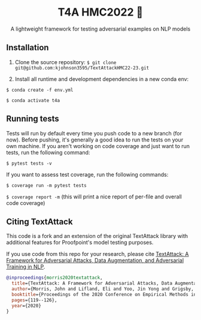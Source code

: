 <h1 align="center">T4A HMC2022 🐙</h1>

<p align="center">A lightweight framework for testing adversarial examples on NLP models</p>

## Installation
1. Clone the source repository: 
```$ git clone git@github.com:kjohnson3595/TextAttackHMC22-23.git```

2. Install all runtime and development dependencies in a new conda env:

```$ conda create -f env.yml```

```$ conda activate t4a```

## Running tests
Tests will run by default every time you push code to a new branch (for now). Before pushing, it's generally a good idea to run the tests on your own machine.
If you aren't working on code coverage and just want to run tests, run the following command:

```$ pytest tests -v```

If you want to assess test coverage, run the following commands:

```$ coverage run -m pytest tests```

```$ coverage report -m``` (this will print a nice report of per-file and overall code coverage)


## Citing TextAttack

This code is a fork and an extension of the original TextAttack library with additional features for Proofpoint's model testing purposes.

If you use code from this repo for your research, please cite [TextAttack: A Framework for Adversarial Attacks, Data Augmentation, and Adversarial Training in NLP](https://arxiv.org/abs/2005.05909).

```bibtex
@inproceedings{morris2020textattack,
  title={TextAttack: A Framework for Adversarial Attacks, Data Augmentation, and Adversarial Training in NLP},
  author={Morris, John and Lifland, Eli and Yoo, Jin Yong and Grigsby, Jake and Jin, Di and Qi, Yanjun},
  booktitle={Proceedings of the 2020 Conference on Empirical Methods in Natural Language Processing: System Demonstrations},
  pages={119--126},
  year={2020}
}
```


